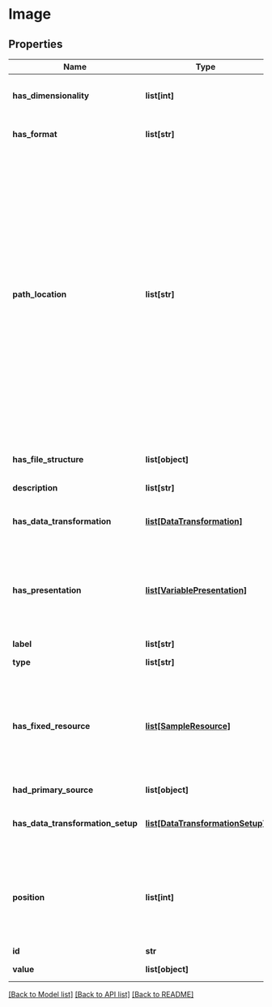 # Image

## Properties
Name | Type | Description | Notes
------------ | ------------- | ------------- | -------------
**has_dimensionality** | **list[int]** | Property to indicate dimensionality of the input or output of a dataset specification | [optional] 
**has_format** | **list[str]** | Format followed by a file. For example, txt, nc, etc. | [optional] 
**path_location** | **list[str]** | Property that indicates the relative path of an input or output with respect to the folder structure of the executable.   For example, let&#39;s assume we have an input that has to exist in the folder &#x60;/datasets&#x60; or the executable will not work. This property ensures that this knowledge is captured for a given software component execution.  In this case the property would capture this as follows:  &#x60;&#x60;&#x60; :input_prep a sd:DatasetSpecification . :input_prep rdfs:label \&quot;precipitation file\&quot; . :input_precip sd:pathLocation \&quot;/datasets/\&quot;. &#x60;&#x60;&#x60; | [optional] 
**has_file_structure** | **list[object]** | Relates a dataset specification to the data structure definition | [optional] 
**description** | **list[str]** | small description | [optional] 
**has_data_transformation** | [**list[DataTransformation]**](DataTransformation.md) | Property that associates an input/output with their corresponding data transformation. | [optional] 
**has_presentation** | [**list[VariablePresentation]**](VariablePresentation.md) | Property that links an instance of a dataset (or a dataset specification) to the presentation of a variable contained (or expected to be contained) on it. | [optional] 
**label** | **list[str]** | short description of the resource | [optional] 
**type** | **list[str]** | type of the resource | [optional] 
**has_fixed_resource** | [**list[SampleResource]**](SampleResource.md) | Property that links a parameter or an input to a fixed value. For example, in a given configuration a parameter with the planting date for a model could be fixed to avoid the user changing it for that region. | [optional] 
**had_primary_source** | **list[object]** | had primary source | [optional] 
**has_data_transformation_setup** | [**list[DataTransformationSetup]**](DataTransformationSetup.md) | Property to link an input/output dataset to the specific data transformation (with URLs | [optional] 
**position** | **list[int]** | Position of the parameter or input/output in the model configuration. This property is needed to know how to organize the I/O of the component on execution | [optional] 
**id** | **str** | identifier | [optional] 
**value** | **list[object]** | Value associated to the described entity | [optional] 

[[Back to Model list]](../#documentation-for-models) [[Back to API list]](../#documentation-for-api-endpoints) [[Back to README]](../)


